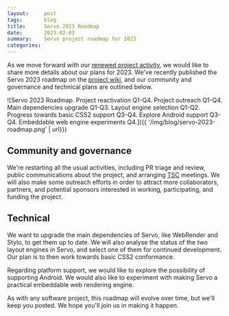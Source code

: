 ```yaml
---
layout:     post
tags:       blog
title:      Servo 2023 Roadmap
date:       2023-02-03
summary:    Servo project roadmap for 2023
categories:
---
```


As we move forward with our [renewed project activity](https://servo.org/blog/2023/01/16/servo-2023/), we would like to share more details about our plans for 2023. We've recently published the Servo 2023 roadmap on the [project wiki](https://github.com/servo/servo/wiki/Roadmap), and our community and governance and technical plans are outlined below.

![Servo 2023 Roadmap. Project reactivation Q1-Q4. Project outreach Q1-Q4. Main dependencies upgrade Q1-Q3. Layout engine selection Q1-Q2. Progress towards basic CSS2 support Q3-Q4. Explore Android support Q3-Q4. Embeddable web engine experiments Q4.]({{ '/img/blog/servo-2023-roadmap.png' | url}})

## Community and governance

We're restarting all the usual activities, including PR triage and review, public communications about the project, and arranging [TSC](https://servo.org/governance/tsc/) meetings. We will also make some outreach efforts in order to attract more collaborators, partners, and potential sponsors interested in working, participating, and funding the project.

## Technical

We want to upgrade the main dependencies of Servo, like WebRender and Stylo, to get them up to date. We will also analyse the status of the two layout engines in Servo, and select one of them for continued development. Our plan is to then work towards basic CSS2 conformance.

Regarding platform support, we would like to explore the possibility of supporting Android. We would also like to experiment with making Servo a practical embeddable web rendering engine.

As with any software project, this roadmap will evolve over time, but we'll keep you posted. We hope you'll join us in making it happen.

